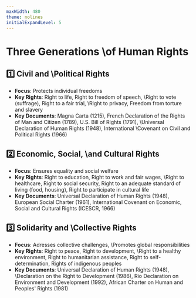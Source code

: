 ```yaml
---
maxWidth: 480
theme: nolines
initialExpandLevel: 5
---
```


# Three Generations \\of Human Rights

## :one: Civil and \\Political Rights
- **Focus**: Protects individual freedoms
- **Key Rights**: Right to life, Right to freedom of speech, \\Right to vote (suffrage), Right to a fair trial, \\Right to privacy, Freedom from torture and slavery
- **Key Documents**: Magna Carta (1215), French Declaration of the Rights of Man and Citizen (1789), U.S. Bill of Rights (1791),  \\Universal Declaration of Human Rights (1948), International \\Covenant on Civil and Political Rights (1966)
## :two: Economic, Social, \\and Cultural Rights
- **Focus**: Ensures equality and social welfare
- **Key Rights**: Right to education, Right to work and fair wages, \\Right to healthcare, Right to social security, Right to an adequate standard of living (food, housing), Right to participate in cultural life
- **Key Documents**: Universal Declaration of Human Rights (1948), European Social Charter (1961), International Covenant on Economic, Social and Cultural Rights (ICESCR, 1966)

## :three: Solidarity and \\Collective Rights
- **Focus**: Adresses collective challenges, \\Promotes global responsibilities
- **Key Rights**: Right to peace, Right to development, \\Right to a healthy environment, Right to humanitarian assistance, Right to self-determination, Rights of indigenous peoples
- **Key Documents**: Universal Declaration of Human Rights (1948), \\Declaration on the Right to Development (1986), Rio Declaration on Environment and Development (1992), African Charter on Human and Peoples' Rights (1981)